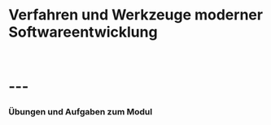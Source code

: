 <h1>Verfahren und Werkzeuge moderner Softwareentwicklung <h1> 
<br> ---
<h3>Übungen und Aufgaben zum Modul<h3>
